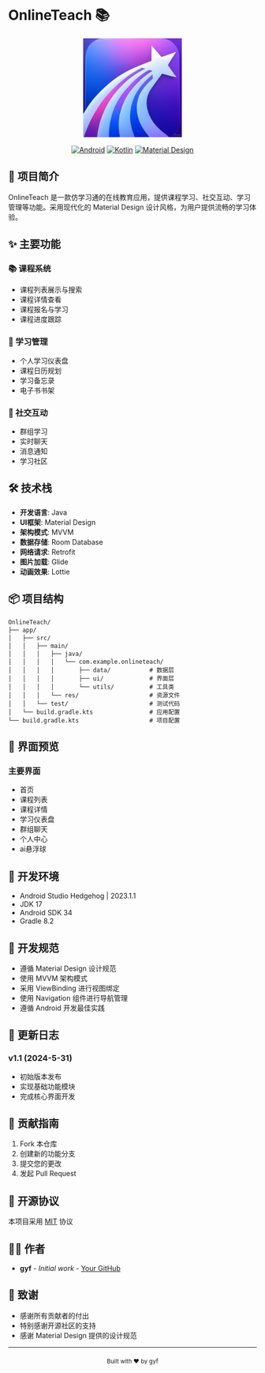 # OnlineTeach 📚

<div align="center">
  <img src="app/src/main/res/drawable/onlineteach.jpg" alt="OnlineTeach Logo" width="200"/>
  
  [![Android](https://img.shields.io/badge/Android-3DDC84?style=for-the-badge&logo=android&logoColor=white)](https://www.android.com)
  [![Kotlin](https://img.shields.io/badge/Kotlin-0095D5?style=for-the-badge&logo=kotlin&logoColor=white)](https://kotlinlang.org)
  [![Material Design](https://img.shields.io/badge/Material--Design-757575?style=for-the-badge&logo=material-design&logoColor=white)](https://material.io/design)
</div>

## 📱 项目简介

OnlineTeach 是一款仿学习通的在线教育应用，提供课程学习、社交互动、学习管理等功能。采用现代化的 Material Design 设计风格，为用户提供流畅的学习体验。

## ✨ 主要功能

### 📚 课程系统
- 课程列表展示与搜索
- 课程详情查看
- 课程报名与学习
- 课程进度跟踪

### 📅 学习管理
- 个人学习仪表盘
- 课程日历规划
- 学习备忘录
- 电子书书架

### 👥 社交互动
- 群组学习
- 实时聊天
- 消息通知
- 学习社区

## 🛠️ 技术栈

- **开发语言**: Java
- **UI框架**: Material Design
- **架构模式**: MVVM
- **数据存储**: Room Database
- **网络请求**: Retrofit
- **图片加载**: Glide
- **动画效果**: Lottie

## 📦 项目结构

```
OnlineTeach/
├── app/
│   ├── src/
│   │   ├── main/
│   │   │   ├── java/
│   │   │   │   └── com.example.onlineteach/
│   │   │   │       ├── data/           # 数据层
│   │   │   │       ├── ui/             # 界面层
│   │   │   │       └── utils/          # 工具类
│   │   │   └── res/                    # 资源文件
│   │   └── test/                       # 测试代码
│   └── build.gradle.kts                # 应用配置
└── build.gradle.kts                    # 项目配置
```

## 🎨 界面预览

### 主要界面
- 首页
- 课程列表
- 课程详情
- 学习仪表盘
- 群组聊天
- 个人中心
- ai悬浮球

## 🚀 开发环境

- Android Studio Hedgehog | 2023.1.1
- JDK 17
- Android SDK 34
- Gradle 8.2

## 📝 开发规范

- 遵循 Material Design 设计规范
- 使用 MVVM 架构模式
- 采用 ViewBinding 进行视图绑定
- 使用 Navigation 组件进行导航管理
- 遵循 Android 开发最佳实践

## 🔄 更新日志

### v1.1  (2024-5-31)
- 初始版本发布
- 实现基础功能模块
- 完成核心界面开发

## 🤝 贡献指南

1. Fork 本仓库
2. 创建新的功能分支
3. 提交您的更改
4. 发起 Pull Request

## 📄 开源协议

本项目采用 [MIT](LICENSE) 协议

## 👨‍💻 作者

- **gyf** - *Initial work* - [Your GitHub](https://github.com/tonygyf)

## 🙏 致谢

- 感谢所有贡献者的付出
- 特别感谢开源社区的支持
- 感谢 Material Design 提供的设计规范

---

<div align="center">
  <sub>Built with ❤️ by gyf</sub>
</div>



          


    
